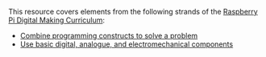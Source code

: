 
This resource covers elements from the following strands of the [Raspberry Pi Digital Making Curriculum](https://www.raspberrypi.org/curriculum/):

- [Combine programming constructs to solve a problem](https://www.raspberrypi.org/curriculum/programming/builder)
- [Use basic digital, analogue, and electromechanical components](https://www.raspberrypi.org/curriculum/physical-computing/creator)
